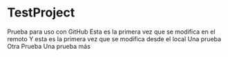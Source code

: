 # TestProject
Prueba para uso con GitHub
Esta es la primera vez que se modifica en el remoto
Y esta es la primera vez que se modifica desde el local
Una prueba
Otra Prueba
Una prueba más
